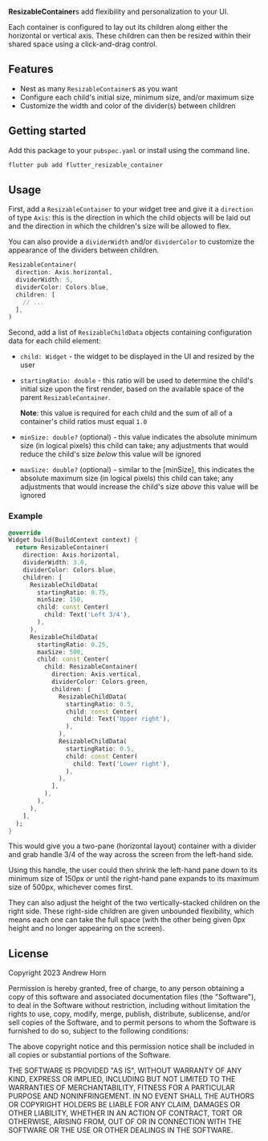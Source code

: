 **ResizableContainer**s add flexibility and personalization to your UI.

Each container is configured to lay out its children along either the horizontal or vertical axis. These children can then be resized within their shared space using a click-and-drag control.

## Features

* Nest as many `ResizableContainer`s as you want
* Configure each child's initial size, minimum size, and/or maximum size
* Customize the width and color of the divider(s) between children

## Getting started

Add this package to your `pubspec.yaml` or install using the command line.

```dart
flutter pub add flutter_resizable_container
```

## Usage

First, add a `ResizableContainer` to your widget tree and give it a `direction` of type `Axis`: this is the direction in which the child objects will be laid out and the direction in which the children's size will be allowed to flex.

You can also provide a `dividerWidth` and/or `dividerColor` to customize the appearance of the dividers between children.

```dart
ResizableContainer(
  direction: Axis.horizontal,
  dividerWidth: 5,
  dividerColor: Colors.blue,
  children: [
    // ...
  ],
)
```

Second, add a list of `ResizableChildData` objects containing configuration data for each child element:

  * `child: Widget` - the widget to be displayed in the UI and resized by the user
  * `startingRatio: double` - this ratio will be used to determine the child's initial size upon the first render, based on the available space of the parent `ResizableContainer`. 
    
    **Note**: this value is required for each child and the sum of all of a container's child ratios must equal `1.0`

  * `minSize: double?` (optional) - this value indicates the absolute minimum size (in logical pixels) this child can take; any adjustments that would reduce the child's size _below_ this value will be ignored
  * `maxSize: double?` (optional) - similar to the [minSize], this indicates the absolute maximum size (in logical pixels) this child can take; any adjustments that would increase the child's size _above_ this value will be ignored

### Example

```dart
@override
Widget build(BuildContext context) {
  return ResizableContainer(
    direction: Axis.horizontal,
    dividerWidth: 3.0,
    dividerColor: Colors.blue,
    children: [
      ResizableChildData(
        startingRatio: 0.75,
        minSize: 150,
        child: const Center(
          child: Text('Left 3/4'),
        ),
      ),
      ResizableChildData(
        startingRatio: 0.25,
        maxSize: 500,
        child: const Center(
          child: ResizableContainer(
            direction: Axis.vertical,
            dividerColor: Colors.green,
            children: [
              ResizableChildData(
                startingRatio: 0.5,
                child: const Center(
                  child: Text('Upper right'),
                ),
              ),
              ResizableChildData(
                startingRatio: 0.5,
                child: const Center(
                  child: Text('Lower right'),
                ),
              ),
            ],
          ),
        ),
      ),
    ],
  );
}
```

This would give you a two-pane (horizontal layout) container with a divider and grab handle 3/4 of the way across the screen from the left-hand side.

Using this handle, the user could then shrink the left-hand pane down to its minimum size of 150px _or_ until the right-hand pane expands to its maximum size of 500px, whichever comes first. 

They can also adjust the height of the two vertically-stacked children on the right side. These right-side children are given unbounded flexibility, which means each one can take the full space (with the other being given 0px height and no longer appearing on the screen).

## License

Copyright 2023 Andrew Horn

Permission is hereby granted, free of charge, to any person obtaining a copy of this software and associated documentation files (the "Software"), to deal in the Software without restriction, including without limitation the rights to use, copy, modify, merge, publish, distribute, sublicense, and/or sell copies of the Software, and to permit persons to whom the Software is furnished to do so, subject to the following conditions:

The above copyright notice and this permission notice shall be included in all copies or substantial portions of the Software.

THE SOFTWARE IS PROVIDED "AS IS", WITHOUT WARRANTY OF ANY KIND, EXPRESS OR IMPLIED, INCLUDING BUT NOT LIMITED TO THE WARRANTIES OF MERCHANTABILITY, FITNESS FOR A PARTICULAR PURPOSE AND NONINFRINGEMENT. IN NO EVENT SHALL THE AUTHORS OR COPYRIGHT HOLDERS BE LIABLE FOR ANY CLAIM, DAMAGES OR OTHER LIABILITY, WHETHER IN AN ACTION OF CONTRACT, TORT OR OTHERWISE, ARISING FROM, OUT OF OR IN CONNECTION WITH THE SOFTWARE OR THE USE OR OTHER DEALINGS IN THE SOFTWARE.
